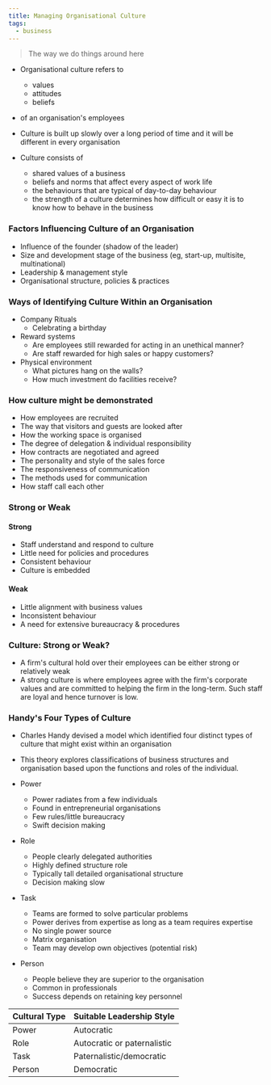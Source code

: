 ```yaml
---
title: Managing Organisational Culture
tags:
  - business
---
```

> The way we do things around here

- Organisational culture refers to
	- values
	- attitudes
	- beliefs
- of an organisation's employees
- Culture is built up slowly over a long period of time and it will be different in every organisation

- Culture consists of
	- shared values of a business
	- beliefs and norms that affect every aspect of work life
	- the behaviours that are typical of day-to-day behaviour
	- the strength of a culture determines how difficult or easy it is to know how to behave in the business
### Factors Influencing Culture of an Organisation

- Influence of the founder (shadow of the leader)
- Size and development stage of the business (eg, start-up, multisite, multinational)
- Leadership & management style
- Organisational structure, policies & practices
### Ways of Identifying Culture Within an Organisation

- Company Rituals
	- Celebrating a birthday
- Reward systems
	- Are employees still rewarded for acting in an unethical manner?
	- Are staff rewarded for high sales or happy customers?
- Physical environment
	- What pictures hang on the walls?
	- How much investment do facilities receive?
### How culture might be demonstrated

- How employees are recruited
- The way that visitors and guests are looked after
- How the working space is organised
- The degree of delegation & individual responsibility
- How contracts are negotiated and agreed
- The personality and style of the sales force
- The responsiveness of communication
- The methods used for communication
- How staff call each other

### Strong or Weak

#### Strong

- Staff understand and respond to culture
- Little need for policies and procedures
- Consistent behaviour
- Culture is embedded

#### Weak

- Little alignment with business values
- Inconsistent behaviour
- A need for extensive bureaucracy & procedures

### Culture: Strong or Weak?

- A firm's cultural hold over their employees can be either strong or relatively weak
- A strong culture is where employees agree with the firm's corporate values and are committed to helping the firm in the long-term. Such staff are loyal and hence turnover is low.


### Handy's Four Types of Culture

- Charles Handy devised a model which identified four distinct types of culture that might exist within an organisation
- This theory explores classifications of business structures and organisation based upon the functions and roles of the individual.

- Power
	- Power radiates from a few individuals
	- Found in entrepreneurial organisations
	- Few rules/little bureaucracy
	- Swift decision making
- Role
	- People clearly delegated authorities
	- Highly defined structure role 
	- Typically tall detailed organisational structure
	- Decision making slow
- Task
	- Teams are formed to solve particular problems
	- Power derives from expertise as long as a team requires expertise
	- No single power source
	- Matrix organisation
	- Team may develop own objectives (potential risk)
- Person
	- People believe they are superior to the organisation
	- Common in professionals
	- Success depends on retaining key personnel

| Cultural Type | Suitable Leadership Style   |
|---------------|-----------------------------|
| Power         | Autocratic                  |
| Role          | Autocratic or paternalistic |
| Task          | Paternalistic/democratic    |
| Person        | Democratic                  |
